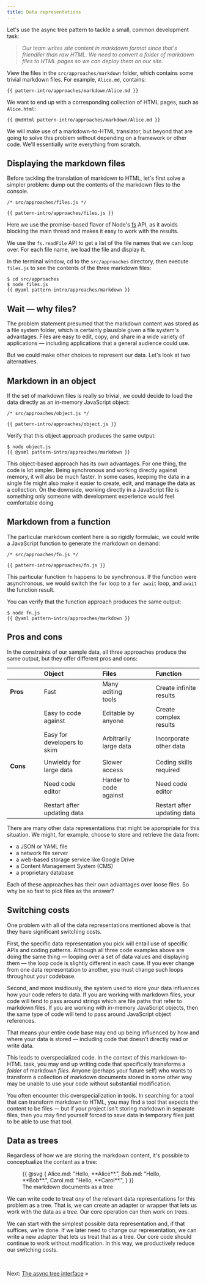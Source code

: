 ```yaml
---
title: Data representations
---
```


Let's use the async tree pattern to tackle a small, common development task:

> _Our team writes site content in markdown format since that's friendlier than raw HTML. We need to convert a folder of markdown files to HTML pages so we can deploy them on our site._

<span class="tutorialStep"></span> View the files in the `src/approaches/markdown` folder, which contains some trivial markdown files. For example, `Alice.md`, contains:

```{{'md'}}
{{ pattern-intro/approaches/markdown/Alice.md }}
```

We want to end up with a corresponding collection of HTML pages, such as `Alice.html`:

```{{'html'}}
{{ @mdHtml pattern-intro/approaches/markdown/Alice.md }}
```

We will make use of a markdown-to-HTML translator, but beyond that are going to solve this problem without depending on a framework or other code. We'll essentially write everything from scratch.

## Displaying the markdown files

Before tackling the translation of markdown to HTML, let's first solve a simpler problem: dump out the contents of the markdown files to the console.

```{{'js'}}
/* src/approaches/files.js */

{{ pattern-intro/approaches/files.js }}
```

Here we use the promise-based flavor of Node's [fs](https://nodejs.org/api/fs.html) API, as it avoids blocking the main thread and makes it easy to work with the results.

We use the `fs.readFile` API to get a list of the file names that we can loop over. For each file name, we load the file and display it.

<span class="tutorialStep"></span> In the terminal window, cd to the `src/approaches` directory, then execute `files.js` to see the contents of the three markdown files:

```console
$ cd src/approaches
$ node files.js
{{ @yaml pattern-intro/approaches/markdown }}
```

## Wait — why files?

The problem statement presumed that the markdown content was stored as a file system folder, which is certainly plausible given a file system's advantages. Files are easy to edit, copy, and share in a wide variety of applications — including applications that a general audience could use.

But we could make other choices to represent our data. Let's look at two alternatives.

## Markdown in an object

If the set of markdown files is really so trivial, we could decide to load the data directly as an in-memory JavaScript object:

```{{'js'}}
/* src/approaches/object.js */

{{ pattern-intro/approaches/object.js }}
```

<span class="tutorialStep"></span> Verify that this object approach produces the same output:

```console
$ node object.js
{{ @yaml pattern-intro/approaches/markdown }}
```

This object-based approach has its own advantages. For one thing, the code is lot simpler. Being synchronous and working directly against memory, it will also be much faster. In some cases, keeping the data in a single file might also make it easier to create, edit, and manage the data as a collection. On the downside, working directly in a JavaScript file is something only someone with development experience would feel comfortable doing.

## Markdown from a function

The particular markdown content here is so rigidly formulaic, we could write a JavaScript function to generate the markdown on demand:

```{{'js'}}
/* src/approaches/fn.js */

{{ pattern-intro/approaches/fn.js }}
```

This particular function `fn` happens to be synchronous. If the function were asynchronous, we would switch the `for` loop to a `for await` loop, and `await` the function result.

<span class="tutorialStep"></span> You can verify that the function approach produces the same output:

```console
$ node fn.js
{{ @yaml pattern-intro/approaches/markdown }}
```

## Pros and cons

In the constraints of our sample data, all three approaches produce the same output, but they offer different pros and cons:

|          | &emsp; | Object                      | &emsp; | Files                  | &emsp; | Function                    |
| -------- | ------ | :-------------------------- | ------ | :--------------------- | ------ | :-------------------------- |
| **Pros** |        | Fast                        |        | Many editing tools     |        | Create infinite results     |
|          |        | Easy to code against        |        | Editable by anyone     |        | Create complex results      |
|          |        | Easy for developers to skim |        | Arbitrarily large data |        | Incorporate other data      |
|          |        |                             |        |                        |        |                             |
| **Cons** |        | Unwieldy for large data     |        | Slower access          |        | Coding skills required      |
|          |        | Need code editor            |        | Harder to code against |        | Need code editor            |
|          |        | Restart after updating data |        |                        |        | Restart after updating data |

There are many other data representations that might be appropriate for this situation. We might, for example, choose to store and retrieve the data from:

- a JSON or YAML file
- a network file server
- a web-based storage service like Google Drive
- a Content Management System (CMS)
- a proprietary database

Each of these approaches has their own advantages over loose files. So why be so fast to pick files as the answer?

## Switching costs

One problem with all of the data representations mentioned above is that they have significant switching costs.

First, the specific data representation you pick will entail use of specific APIs and coding patterns. Although all three code examples above are doing the same thing — looping over a set of data values and displaying them — the loop code is slightly different in each case. If you ever change from one data representation to another, you must change such loops throughout your codebase.

Second, and more insidiously, the system used to store your data influences how your code refers to data. If you are working with markdown files, your code will tend to pass around strings which are file paths that refer to markdown files. If you are working with in-memory JavaScript objects, then the same type of code will tend to pass around JavaScript object references.

That means your entire code base may end up being influenced by how and where your data is stored — including code that doesn't directly read or write data.

This leads to overspecialized code. In the context of this markdown-to-HTML task, you may end up writing code that specifically transforms a _folder_ of markdown _files_. Anyone (perhaps your future self) who wants to transform a collection of markdown documents stored in some other way may be unable to use your code without substantial modification.

You often encounter this overspecialization in tools. In searching for a tool that can transform markdown to HTML, you may find a tool that expects the content to be files — but if your project isn't storing markdown in separate files, then you may find yourself forced to save data in temporary files just to be able to use that tool.

## Data as trees

Regardless of how we are storing the markdown content, it's possible to conceptualize the content as a tree:

<figure>
  {{ @svg {
    Alice.md: "Hello, **Alice**.",
    Bob.md: "Hello, **Bob**.",
    Carol.md: "Hello, **Carol**.",
  } }}
  <figcaption>The markdown documents as a tree</figcaption>
</figure>

We can write code to treat _any_ of the relevant data representations for this problem as a tree. That is, we can create an adapter or wrapper that lets us work with the data as a tree. Our core operation can then work on trees.

We can start with the simplest possible data representation and, if that suffices, we're done. If we later need to change our representation, we can write a new adapter that lets us treat that as a tree. Our core code should continue to work without modification. In this way, we productively reduce our switching costs.

&nbsp;

Next: [The async tree interface](interface.html) »

